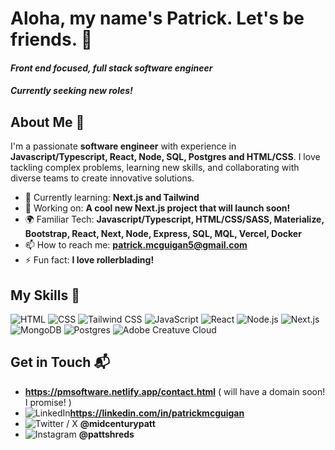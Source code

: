
<h1>
  Aloha, my name's Patrick. Let's be friends. 👋
</h1>
<span>
  <h4><em> Front end focused, full stack software engineer </em></h4>
  <h4><em> Currently seeking new roles! </em></h4>
</span>

## About Me 🚀

I'm a passionate **software engineer** with experience in **Javascript/Typescript, React, Node, SQL, Postgres and HTML/CSS**. I love tackling complex problems, learning new skills, and collaborating with diverse teams to create innovative solutions.

- 🌱 Currently learning: **Next.js and Tailwind**
- 🔭 Working on: **A cool new Next.js project that will launch soon!**
- 🌍 Familiar Tech: **Javascript/Typescript, HTML/CSS/SASS, Materialize, Bootstrap, React, Next, Node, Express, SQL, MQL, Vercel, Docker**
- 📫 How to reach me: **patrick.mcguigan5@gmail.com**
- ⚡ Fun fact: **I love rollerblading!**

## My Skills 🧠

![HTML](https://img.shields.io/badge/-HTML-E34F26?style=flat-square&logo=html5&logoColor=white)
![CSS](https://img.shields.io/badge/-CSS-1572B6?style=flat-square&logo=css3&logoColor=white)
![Tailwind CSS](https://img.shields.io/badge/Tailwind_CSS-38B2AC?style=for-the-badge&logo=tailwind-css&logoColor=white)
![JavaScript](https://img.shields.io/badge/-JavaScript-F7DF1E?style=flat-square&logo=javascript&logoColor=black)
![React](https://img.shields.io/badge/-React-61DAFB?style=flat-square&logo=react&logoColor=black)
![Node.js](https://img.shields.io/badge/-Node.js-339933?style=flat-square&logo=node.js&logoColor=white)
![Next.js](https://img.shields.io/badge/next%20js-000000?style=for-the-badge&logo=nextdotjs&logoColor=white)
![MongoDB](https://img.shields.io/badge/MongoDB-4EA94B?style=for-the-badge&logo=mongodb&logoColor=white)
![Postgres](https://img.shields.io/badge/PostgreSQL-316192?style=for-the-badge&logo=postgresql&logoColor=white)
![Adobe Creatuve Cloud](https://img.shields.io/badge/Adobe%20Creative%20Cloud-DA1F26?style=for-the-badge&logo=Adobe%20Creative%20Cloud&logoColor=white)




## Get in Touch 📬

- **https://pmsoftware.netlify.app/contact.html** ( will have a domain soon! I promise! )
- ![LinkedIn](	https://img.shields.io/badge/LinkedIn-0077B5?style=for-the-badge&logo=linkedin&logoColor=white)**https://linkedin.com/in/patrickmcguigan**
- ![Twitter / X](https://img.shields.io/badge/Twitter-1DA1F2?style=for-the-badge&logo=twitter&logoColor=white) **@midcenturypatt**
- ![Instagram](https://img.shields.io/badge/Instagram-E4405F?style=for-the-badge&logo=instagram&logoColor=white) **@pattshreds**



<!---
pattshreds/pattshreds is a ✨ special ✨ repository because its `README.md` (this file) appears on your GitHub profile.
You can click the Preview link to take a look at your changes.
--->
